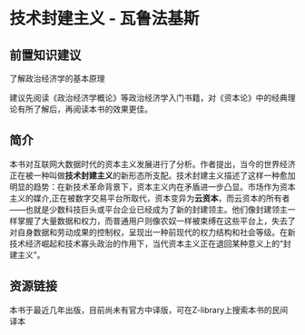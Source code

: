 # 技术封建主义 - 瓦鲁法基斯
## 前置知识建议
了解政治经济学的基本原理

建议先阅读《政治经济学概论》等政治经济学入门书籍，对《资本论》中的经典理论有所了解后，再阅读本书的效果更佳。

## 简介
本书对互联网大数据时代的资本主义发展进行了分析。作者提出，当今的世界经济正在被一种叫做**技术封建主义**的新形态所支配。技术封建主义描述了这样一种愈加明显的趋势：在新技术革命背景下，资本主义内在矛盾进一步凸显。市场作为资本主义的媒介,正在被数字交易平台所取代，资本变异为**云资本**，而云资本的所有者——也就是少数科技巨头或平台企业已经成为了新的封建领主。他们像封建领主一样掌握了大量数据和权力，而普通用户则像农奴一样被束缚在这些平台上，失去了对自身数据和劳动成果的控制权，呈现出一种前现代的权力结构和社会等级。在新技术经济崛起和技术寡头政治的作用下，当代资本主义正在退回某种意义上的“封建主义”。

## 资源链接
本书于最近几年出版，目前尚未有官方中译版，可在Z-library上搜索本书的民间译本